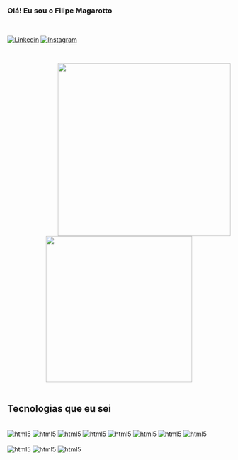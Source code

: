 ### Olá! Eu sou o Filipe Magarotto 
<br/>

[![Linkedin](https://img.shields.io/badge/LinkedIn-0077B5?style=for-the-badge&logo=linkedin&logoColor=white)](https://www.linkedin.com/in/filipe-magarotto-46b0171b0/)
[![Instagram](https://img.shields.io/badge/Instagram-E4405F?style=for-the-badge&logo=instagram&logoColor=white)](https://www.instagram.com/filipemagarotto/)
<!-- [![Linkedin](https://img.shields.io/badge/-LeetCode-FFA116?style=for-the-badge&logo=LeetCode&logoColor=black)](https://www.linkedin.com/in/filipe-magarotto-46b0171b0/) -->
<br/>

<p align=center>
  <div align=center>
    <a href="https://github.com/filipemagarotto/>
      <img align="left" width=410 src="https://github-readme-streak-stats.herokuapp.com/?user=filipemagarotto&theme=react&border=		61dafb&hide_border=true" alt="zumrudu-anka" />
    </a>
    <a href="https://github.com/filipemagarotto">
      <img align="right" width=390 src="https://github-readme-stats.vercel.app/api?username=filipemagarotto&show_icons=true&theme=react&border_color=	61dafb&hide_border=true" />
    </a>
  </div>
  <br><br><br><br><br><br><br><br><br>
  <div align=center>
    <a href="https://github.com/filipemagarotto">
        <img align="center" width=330 heigth=500 src="https://github-readme-stats.vercel.app/api/top-langs/?username=filipemagarotto" />
    </a>
  </div>
  <br>
</p>



## Tecnologias que eu sei

<div style="display:inline_block"><br/>
<img align="center" alt="html5" src="https://img.shields.io/badge/Salesforce-00A1E0?style=for-the-badge&logo=Salesforce&logoColor=white"/>
    <img align="center" alt="html5" src="https://img.shields.io/badge/HTML5-E34F26?style=for-the-badge&logo=html5&logoColor=white"/>
    <img align="center" alt="html5" src="https://img.shields.io/badge/CSS3-1572B6?style=for-the-badge&logo=css3&logoColor=white"/>
    <img align="center" alt="html5" src="https://img.shields.io/badge/JavaScript-F7DF1E?style=for-the-badge&logo=javascript&logoColor=black"/>
    <img align="center" alt="html5" src="https://img.shields.io/badge/Python-14354C?style=for-the-badge&logo=python&logoColor=white"/>
    <img align="center" alt="html5" src="https://img.shields.io/badge/Java-ED8B00?style=for-the-badge&logo=openjdk&logoColor=white"/>
    <img align="center" alt="html5" src="https://img.shields.io/badge/PHP-777BB4?style=for-the-badge&logo=php&logoColor=white"/>
    <img align="center" alt="html5" src="https://img.shields.io/badge/Bootstrap-563D7C?style=for-the-badge&logo=bootstrap&logoColor=white"/><br/><br/>
    <img align="center" alt="html5" src="https://img.shields.io/badge/Tailwind_CSS-38B2AC?style=for-the-badge&logo=tailwind-css&logoColor=white"/>
    <img align="center" alt="html5" src="https://img.shields.io/badge/jQuery-0769AD?style=for-the-badge&logo=jquery&logoColor=white"/>
    <img align="center" alt="html5" src="https://img.shields.io/badge/MySQL-00000F?style=for-the-badge&logo=mysql&logoColor=white"/>

</div>
